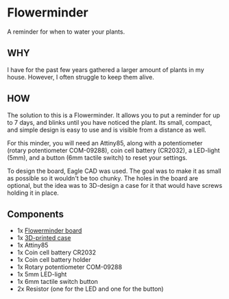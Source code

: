 # Flowerminder
A reminder for when to water your plants.

## WHY
I have for the past few years gathered a larger amount of plants in my house. However, I often struggle to keep them alive.

## HOW
The solution to this is a Flowerminder. It allows you to put a reminder for up to 7 days, and blinks until you have noticed the plant. Its small, compact, and simple design is easy to use and is visible from a distance as well.

For this minder, you will need an Attiny85, along with a potentiometer (rotary potentiometer COM-09288), coin cell battery (CR2032), a LED-light (5mm), and a button (6mm tactile switch) to reset your settings. 

To design the board, Eagle CAD was used. The goal was to make it as small as possible so it wouldn't be too chunky. The holes in the board are optional, but the idea was to 3D-design a case for it that would have screws holding it in place. 

## Components
* 1x [Flowerminder board](https://www.pcbway.com/project/shareproject/Flowerminder.html)
* 1x [3D-printed case](https://www.tinkercad.com/things/kMWTQKFdEJA) 
* 1x Attiny85
* 1x Coin cell battery CR2032
* 1x Coin cell battery holder
* 1x Rotary potentiometer COM-09288
* 1x 5mm LED-light
* 1x 6mm tactile switch button
* 2x Resistor (one for the LED and one for the button)
